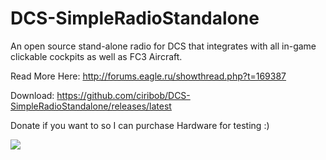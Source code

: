 # DCS-SimpleRadioStandalone
An open source stand-alone radio for DCS that integrates with all in-game clickable cockpits as well as FC3 Aircraft.

Read More Here: http://forums.eagle.ru/showthread.php?t=169387 

Download: https://github.com/ciribob/DCS-SimpleRadioStandalone/releases/latest

Donate if you want to so I can purchase Hardware for testing :) 

[![](https://www.paypalobjects.com/en_US/i/btn/btn_donateCC_LG.gif)](https://www.paypal.com/cgi-bin/webscr?cmd=_s-xclick&hosted_button_id=JY35DDAQ938TN)
